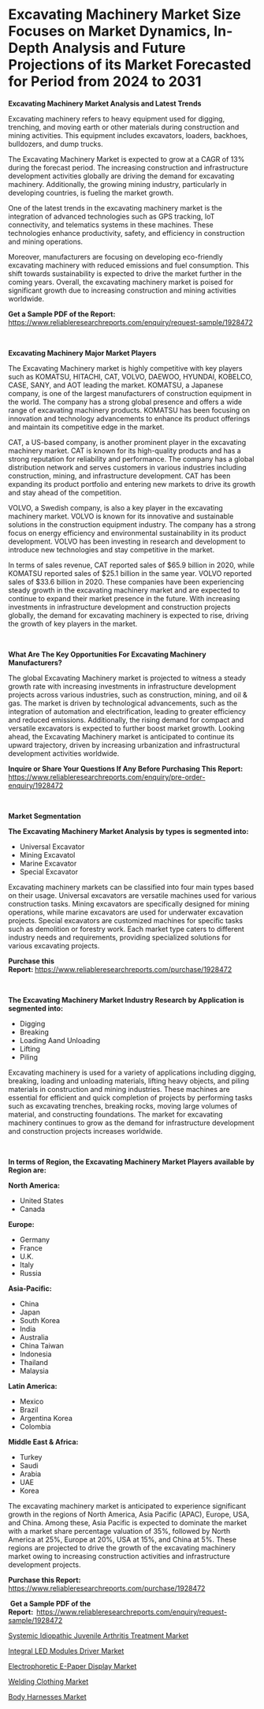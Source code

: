 <p><h1>Excavating Machinery Market Size Focuses on Market Dynamics, In-Depth Analysis and Future Projections of its Market Forecasted for Period from 2024 to 2031</h1></p><p><strong>Excavating Machinery Market Analysis and Latest Trends</strong></p>
<p><p>Excavating machinery refers to heavy equipment used for digging, trenching, and moving earth or other materials during construction and mining activities. This equipment includes excavators, loaders, backhoes, bulldozers, and dump trucks.</p><p>The Excavating Machinery Market is expected to grow at a CAGR of 13% during the forecast period. The increasing construction and infrastructure development activities globally are driving the demand for excavating machinery. Additionally, the growing mining industry, particularly in developing countries, is fueling the market growth.</p><p>One of the latest trends in the excavating machinery market is the integration of advanced technologies such as GPS tracking, IoT connectivity, and telematics systems in these machines. These technologies enhance productivity, safety, and efficiency in construction and mining operations.</p><p>Moreover, manufacturers are focusing on developing eco-friendly excavating machinery with reduced emissions and fuel consumption. This shift towards sustainability is expected to drive the market further in the coming years. Overall, the excavating machinery market is poised for significant growth due to increasing construction and mining activities worldwide.</p></p>
<p><strong>Get a Sample PDF of the Report:&nbsp;</strong> <a href="https://www.reliableresearchreports.com/enquiry/request-sample/1928472">https://www.reliableresearchreports.com/enquiry/request-sample/1928472</a></p>
<p>&nbsp;</p>
<p><strong>Excavating Machinery Major Market Players</strong></p>
<p><p>The Excavating Machinery market is highly competitive with key players such as KOMATSU, HITACHI, CAT, VOLVO, DAEWOO, HYUNDAI, KOBELCO, CASE, SANY, and AOT leading the market. KOMATSU, a Japanese company, is one of the largest manufacturers of construction equipment in the world. The company has a strong global presence and offers a wide range of excavating machinery products. KOMATSU has been focusing on innovation and technology advancements to enhance its product offerings and maintain its competitive edge in the market.</p><p>CAT, a US-based company, is another prominent player in the excavating machinery market. CAT is known for its high-quality products and has a strong reputation for reliability and performance. The company has a global distribution network and serves customers in various industries including construction, mining, and infrastructure development. CAT has been expanding its product portfolio and entering new markets to drive its growth and stay ahead of the competition.</p><p>VOLVO, a Swedish company, is also a key player in the excavating machinery market. VOLVO is known for its innovative and sustainable solutions in the construction equipment industry. The company has a strong focus on energy efficiency and environmental sustainability in its product development. VOLVO has been investing in research and development to introduce new technologies and stay competitive in the market.</p><p>In terms of sales revenue, CAT reported sales of $65.9 billion in 2020, while KOMATSU reported sales of $25.1 billion in the same year. VOLVO reported sales of $33.6 billion in 2020. These companies have been experiencing steady growth in the excavating machinery market and are expected to continue to expand their market presence in the future. With increasing investments in infrastructure development and construction projects globally, the demand for excavating machinery is expected to rise, driving the growth of key players in the market.</p></p>
<p>&nbsp;</p>
<p><strong>What Are The Key Opportunities For Excavating Machinery Manufacturers?</strong></p>
<p><p>The global Excavating Machinery market is projected to witness a steady growth rate with increasing investments in infrastructure development projects across various industries, such as construction, mining, and oil & gas. The market is driven by technological advancements, such as the integration of automation and electrification, leading to greater efficiency and reduced emissions. Additionally, the rising demand for compact and versatile excavators is expected to further boost market growth. Looking ahead, the Excavating Machinery market is anticipated to continue its upward trajectory, driven by increasing urbanization and infrastructural development activities worldwide.</p></p>
<p><strong>Inquire or Share Your Questions If Any Before Purchasing This Report:</strong> <a href="https://www.reliableresearchreports.com/enquiry/pre-order-enquiry/1928472">https://www.reliableresearchreports.com/enquiry/pre-order-enquiry/1928472</a></p>
<p>&nbsp;</p>
<p><strong>Market Segmentation</strong></p>
<p><strong>The Excavating Machinery Market Analysis by types is segmented into:</strong></p>
<p><ul><li>Universal Excavator</li><li>Mining Excavatol</li><li>Marine Excavator</li><li>Special Excavator</li></ul></p>
<p><p>Excavating machinery markets can be classified into four main types based on their usage. Universal excavators are versatile machines used for various construction tasks. Mining excavators are specifically designed for mining operations, while marine excavators are used for underwater excavation projects. Special excavators are customized machines for specific tasks such as demolition or forestry work. Each market type caters to different industry needs and requirements, providing specialized solutions for various excavating projects.</p></p>
<p><strong>Purchase this Report:&nbsp;</strong><a href="https://www.reliableresearchreports.com/purchase/1928472">https://www.reliableresearchreports.com/purchase/1928472</a></p>
<p>&nbsp;</p>
<p><strong>The Excavating Machinery Market Industry Research by Application is segmented into:</strong></p>
<p><ul><li>Digging</li><li>Breaking</li><li>Loading Aand Unloading</li><li>Lifting</li><li>Piling</li></ul></p>
<p><p>Excavating machinery is used for a variety of applications including digging, breaking, loading and unloading materials, lifting heavy objects, and piling materials in construction and mining industries. These machines are essential for efficient and quick completion of projects by performing tasks such as excavating trenches, breaking rocks, moving large volumes of material, and constructing foundations. The market for excavating machinery continues to grow as the demand for infrastructure development and construction projects increases worldwide.</p></p>
<p>&nbsp;</p>
<p><strong>In terms of Region, the Excavating Machinery Market Players available by Region are:</strong></p>
<p>
    <p> <strong> North America: </strong>
        <ul>
            <li>United States</li>
            <li>Canada</li>
        </ul>
        </p> 
    <p> <strong> Europe: </strong>
        <ul>
            <li>Germany</li>
            <li>France</li>
            <li>U.K.</li>
            <li>Italy</li>
            <li>Russia</li>
        </ul>
        </p> 
    <p> <strong> Asia-Pacific: </strong>
        <ul>
            <li>China</li>
            <li>Japan</li>
            <li>South Korea</li>
            <li>India</li>
            <li>Australia</li>
            <li>China Taiwan</li>
            <li>Indonesia</li>
            <li>Thailand</li>
            <li>Malaysia</li>
        </ul>
        </p> 
    <p> <strong> Latin America: </strong>
        <ul>
            <li>Mexico</li>
            <li>Brazil</li>
            <li>Argentina Korea</li>
            <li>Colombia</li>
        </ul>
        </p> 
    <p> <strong> Middle East & Africa: </strong>
        <ul>
            <li>Turkey</li>
            <li>Saudi</li>
            <li>Arabia</li>
            <li>UAE</li>
            <li>Korea</li>
        </ul>
    </p>
    </p>
<p><p>The excavating machinery market is anticipated to experience significant growth in the regions of North America, Asia Pacific (APAC), Europe, USA, and China. Among these, Asia Pacific is expected to dominate the market with a market share percentage valuation of 35%, followed by North America at 25%, Europe at 20%, USA at 15%, and China at 5%. These regions are projected to drive the growth of the excavating machinery market owing to increasing construction activities and infrastructure development projects.</p></p>
<p><strong>Purchase this Report: </strong><a href="https://www.reliableresearchreports.com/purchase/1928472">https://www.reliableresearchreports.com/purchase/1928472</a></p>
<p>&nbsp;<strong>Get a Sample PDF of the Report:&nbsp;&nbsp;</strong><a href="https://www.reliableresearchreports.com/enquiry/request-sample/1928472">https://www.reliableresearchreports.com/enquiry/request-sample/1928472</a></p>
<p><strong></strong></p>
<p><p><a href="https://fearless-okapi-6c8.notion.site/Systemic-Idiopathic-Juvenile-Arthritis-Treatment-Market-Size-Furnishes-Valuable-Information-Encompas-7c0a3018e1b14649a8aa76966f063985">Systemic Idiopathic Juvenile Arthritis Treatment Market</a></p><p><a href="https://zircon-bluebell-299.notion.site/Global-Integral-LED-Modules-Driver-Market-Size-and-Market-Trends-Insights-and-Projections-from-2024-18ac981a0e0b431388017ac7b5fcd933">Integral LED Modules Driver Market</a></p><p><a href="https://scarlet-rocket-c63.notion.site/Electrophoretic-E-Paper-Display-Market-Research-Report-The-Key-To-Successful-Business-Strategy-Fore-a83eca96b2174574b0087562d2f994de">Electrophoretic E-Paper Display Market</a></p><p><a href="https://view.publitas.com/reportprime-1/welding-clothing-market-insights-market-players-and-forecast-till-2031/">Welding Clothing Market</a></p><p><a href="https://view.publitas.com/reportprime-1/body-harnesses-market-insights-market-players-and-forecast-till-2031/">Body Harnesses Market</a></p></p>